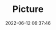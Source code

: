 ---
weight: 1
images:
- /images/edited/22.jpeg
title: Picture
date: 2022-06-12 06:37:46
tags: [luminarneo,work,ilce7m3,boat]
---